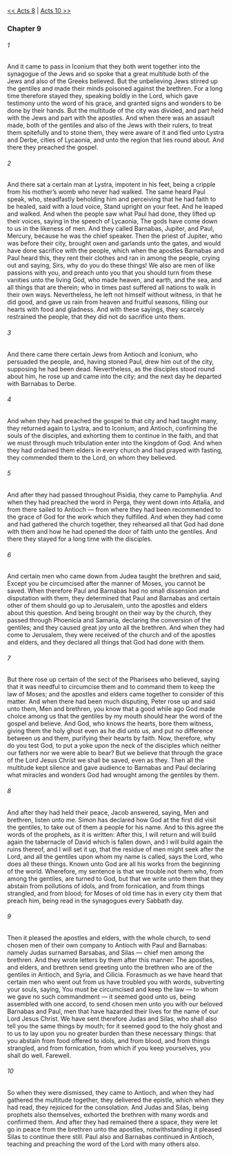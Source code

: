 [<< Acts 8](Acts%208)  |  [Acts 10 >>](Acts%2010)

### Chapter 9
###### 1
And it came to pass in Iconium that they both went together into the synagogue of the Jews and so spoke that a great multitude both of the Jews and also of the Greeks believed. But the unbelieving Jews stirred up the gentiles and made their minds poisoned against the brethren. For a long time therefore stayed they, speaking boldly in the Lord, which gave testimony unto the word of his grace, and granted signs and wonders to be done by their hands. But the multitude of the city was divided, and part held with the Jews and part with the apostles. And when there was an assault made, both of the gentiles and also of the Jews with their rulers, to treat them spitefully and to stone them, they were aware of it and fled unto Lystra and Derbe, cities of Lycaonia, and unto the region that lies round about. And there they preached the gospel.

###### 2
And there sat a certain man at Lystra, impotent in his feet, being a cripple from his mother’s womb who never had walked. The same heard Paul speak, who, steadfastly beholding him and perceiving that he had faith to be healed, said with a loud voice, Stand upright on your feet. And he leaped and walked. And when the people saw what Paul had done, they lifted up their voices, saying in the speech of Lycaonia, The gods have come down to us in the likeness of men. And they called Barnabas, Jupiter, and Paul, Mercury, because he was the chief speaker. Then the priest of Jupiter, who was before their city, brought oxen and garlands unto the gates, and would have done sacrifice with the people, which when the apostles Barnabas and Paul heard this, they rent their clothes and ran in among the people, crying out and saying, Sirs, why do you do these things! We also are men of like passions with you, and preach unto you that you should turn from these vanities unto the living God, who made heaven, and earth, and the sea, and all things that are therein; who in times past suffered all nations to walk in their own ways. Nevertheless, he left not himself without witness, in that he did good, and gave us rain from heaven and fruitful seasons, filling our hearts with food and gladness. And with these sayings, they scarcely restrained the people, that they did not do sacrifice unto them.

###### 3
And there came there certain Jews from Antioch and Iconium, who persuaded the people, and, having stoned Paul, drew him out of the city, supposing he had been dead. Nevertheless, as the disciples stood round about him, he rose up and came into the city; and the next day he departed with Barnabas to Derbe.

###### 4
And when they had preached the gospel to that city and had taught many, they returned again to Lystra, and to Iconium, and Antioch, confirming the souls of the disciples, and exhorting them to continue in the faith, and that we must through much tribulation enter into the kingdom of God. And when they had ordained them elders in every church and had prayed with fasting, they commended them to the Lord, on whom they believed.

###### 5
And after they had passed throughout Pisidia, they came to Pamphylia. And when they had preached the word in Perga, they went down into Attalia, and from there sailed to Antioch — from where they had been recommended to the grace of God for the work which they fulfilled. And when they had come and had gathered the church together, they rehearsed all that God had done with them and how he had opened the door of faith unto the gentiles. And there they stayed for a long time with the disciples.

###### 6
And certain men who came down from Judea taught the brethren and said, Except you be circumcised after the manner of Moses, you cannot be saved. When therefore Paul and Barnabas had no small dissension and disputation with them, they determined that Paul and Barnabas and certain other of them should go up to Jerusalem, unto the apostles and elders about this question. And being brought on their way by the church, they passed through Phoenicia and Samaria, declaring the conversion of the gentiles; and they caused great joy unto all the brethren. And when they had come to Jerusalem, they were received of the church and of the apostles and elders, and they declared all things that God had done with them.

###### 7
But there rose up certain of the sect of the Pharisees who believed, saying that it was needful to circumcise them and to command them to keep the law of Moses; and the apostles and elders came together to consider of this matter. And when there had been much disputing, Peter rose up and said unto them, Men and brethren, you know that a good while ago God made choice among us that the gentiles by my mouth should hear the word of the gospel and believe. And God, who knows the hearts, bore them witness, giving them the holy ghost even as he did unto us, and put no difference between us and them, purifying their hearts by faith. Now, therefore, why do you test God, to put a yoke upon the neck of the disciples which neither our fathers nor we were able to bear? But we believe that through the grace of the Lord Jesus Christ we shall be saved, even as they. Then all the multitude kept silence and gave audience to Barnabas and Paul declaring what miracles and wonders God had wrought among the gentiles by them.

###### 8
And after they had held their peace, Jacob answered, saying, Men and brethren, listen unto me. Simon has declared how God at the first did visit the gentiles, to take out of them a people for his name. And to this agree the words of the prophets, as it is written: After this, I will return and will build again the tabernacle of David which is fallen down, and I will build again the ruins thereof, and I will set it up, that the residue of men might seek after the Lord, and all the gentiles upon whom my name is called, says the Lord, who does all these things. Known unto God are all his works from the beginning of the world. Wherefore, my sentence is that we trouble not them who, from among the gentiles, are turned to God, but that we write unto them that they abstain from pollutions of idols, and from fornication, and from things strangled, and from blood; for Moses of old time has in every city them that preach him, being read in the synagogues every Sabbath day.

###### 9
Then it pleased the apostles and elders, with the whole church, to send chosen men of their own company to Antioch with Paul and Barnabas: namely Judas surnamed Barsabas, and Silas — chief men among the brethren. And they wrote letters by them after this manner: The apostles, and elders, and brethren send greeting unto the brethren who are of the gentiles in Antioch, and Syria, and Cilicia. Forasmuch as we have heard that certain men who went out from us have troubled you with words, subverting your souls, saying, You must be circumcised and keep the law — to whom we gave no such commandment — it seemed good unto us, being assembled with one accord, to send chosen men unto you with our beloved Barnabas and Paul, men that have hazarded their lives for the name of our Lord Jesus Christ. We have sent therefore Judas and Silas, who shall also tell you the same things by mouth; for it seemed good to the holy ghost and to us to lay upon you no greater burden than these necessary things: that you abstain from food offered to idols, and from blood, and from things strangled, and from fornication, from which if you keep yourselves, you shall do well. Farewell.

###### 10
So when they were dismissed, they came to Antioch, and when they had gathered the multitude together, they delivered the epistle, which when they had read, they rejoiced for the consolation. And Judas and Silas, being prophets also themselves, exhorted the brethren with many words and confirmed them. And after they had remained there a space, they were let go in peace from the brethren unto the apostles, notwithstanding it pleased Silas to continue there still. Paul also and Barnabas continued in Antioch, teaching and preaching the word of the Lord with many others also.